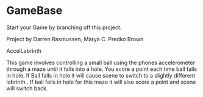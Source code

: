 # GameBase
Start your Game by branching off this project.

Project by Darren Rasmussen, Marya C. Predko Brown

AccelLabrinth

This game involves controlling a small ball using the phones accelerometer through a maze until it falls into a hole. You score a point each time ball falls in hole. If Ball falls in hole it will cause scene to switch to a slightly different labrinth
.  If ball falls in hole for this maze it will also score a point and scene will switch back.
